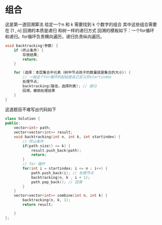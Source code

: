 # 组合
这是第一道回溯算法
给定一个n 和 k 需要找到 k 个数字的组合 其中这些组合需要在 [1 , n]
回溯的本质是递归 和树一样的递归方式
回溯的模板如下：一个for循环和递归。for循环负责横向遍历，递归负责纵向遍历。
```cpp
void backtracking(参数) {
    if (终止条件) {
        存放结果;
        return;
    }

    for (选择：本层集合中元素（树中节点孩子的数量就是集合的大小）) {
        // 一般这个for循环的起始是自己定义的startindex
        处理节点;
        backtracking(路径，选择列表); // 递归
        回溯，撤销处理结果
    }
}
```
这道题目不难写出代码如下
```cpp
class Solution {
public:
    vector<int> path;
    vector<vector<int>> result;
    void backtracking(int n, int k, int startindex) {
        // 终止条件
        if(path.size() == k) {
            result.push_back(path);
            return;
        }
        // for 循环
        for(int i = startindex; i <= n ; i++) {
            path.push_back(i); // 处理节点
            backtracking(n, k , i + 1);
            path.pop_back(); // 回溯
        }
    }
    vector<vector<int>> combine(int n, int k) {
        backtracking(n, k, 1);
        return result;

    }
};
```